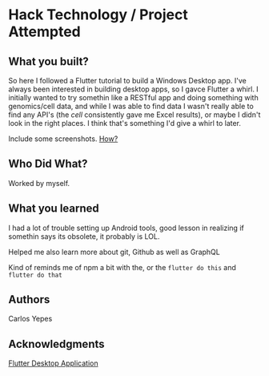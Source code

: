 # Hack Technology / Project Attempted


## What you built? 

So here I followed a Flutter tutorial to build a Windows Desktop app.
I've always been interested in building desktop apps, so I gavce Flutter a whirl. I initially wanted to try somethin like a RESTful app and doing something with genomics/cell data, and while I was able to find data I wasn't really able to find any API's (the *cell* consistently gave me Excel results), or maybe I didn't look in the right places. I think that's something I'd give a whirl to later.

Include some screenshots.
[How?](https://help.github.com/articles/about-readmes/#relative-links-and-image-paths-in-readme-files)

## Who Did What?

Worked by myself.

## What you learned

I had a lot of trouble setting up Android tools, good lesson in realizing if somethin says its obsolete, it probably is LOL.

Helped me also learn more about git, Github as well as GraphQL

Kind of reminds me of npm a bit with the, or the `flutter do this` and `flutter do that`

## Authors

Carlos Yepes

## Acknowledgments

[Flutter Desktop Application](https://codelabs.developers.google.com/codelabs/flutter-github-graphql-client?hl=en&continue=https%3A%2F%2Fcodelabs.developers.google.com%2F)
